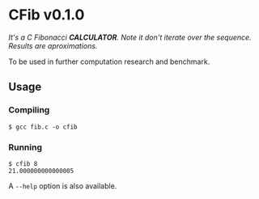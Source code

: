 # CFib v0.1.0
*It's a C Fibonacci **CALCULATOR**. Note it don't iterate over the sequence. Results are aproximations.*

To be used in further computation research and benchmark.

## Usage

### Compiling
```
$ gcc fib.c -o cfib
```

### Running
```
$ cfib 8
21.000000000000005
```

A `--help` option is also available.
